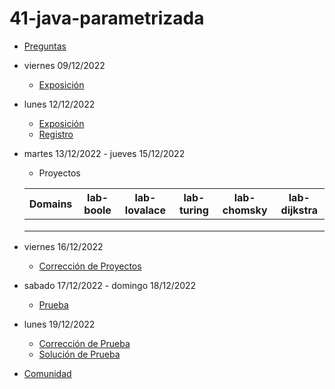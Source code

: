 # 41-java-parametrizada

- [Preguntas](https://escuela.it/cursos/curso-recurrencia-desarrollo-software/clase/patron)
- viernes 09/12/2022
  - [Exposición](https://escuela.it/cursos/curso-recurrencia-desarrollo-software/clase/patron)
- lunes 12/12/2022
  - [Exposición](https://escuela.it/cursos/curso-recurrencia-desarrollo-software/clase/patron)
  - [Registro](https://forms.gle/pA2QvsW32P4KtTD77)
- martes 13/12/2022 - jueves 15/12/2022
  - Proyectos
  
  |Domains|lab-boole|lab-lovalace|lab-turing|lab-chomsky|lab-dijkstra|
  |-------|---------|------------|----------|-----------|--------------|
  |       |         |            |          |           |              |
  |       |         |            |          |           |              |
  |       |         |            |          |           |              |
- viernes 16/12/2022
  - [Corrección de Proyectos](https://escuela.it/cursos/curso-recurrencia-desarrollo-software/clase/patron)
- sabado 17/12/2022 - domingo 18/12/2022
  - [Prueba](https://forms.gle/hB9UJoN2PYiexctH8)
- lunes 19/12/2022
  - [Corrección de Prueba](https://escuela.it/cursos/curso-recurrencia-desarrollo-software/clase/patron)
  - [Solución de Prueba](https://docs.google.com/spreadsheets/d/1Uwtqa5VdD5wK2X7eLgkS6_th16aPnsW8pa5Ft2TyLPo/edit#gid=0)
- [Comunidad](https://app.slack.com/client/T02S3KYD464/C02U972K28H)